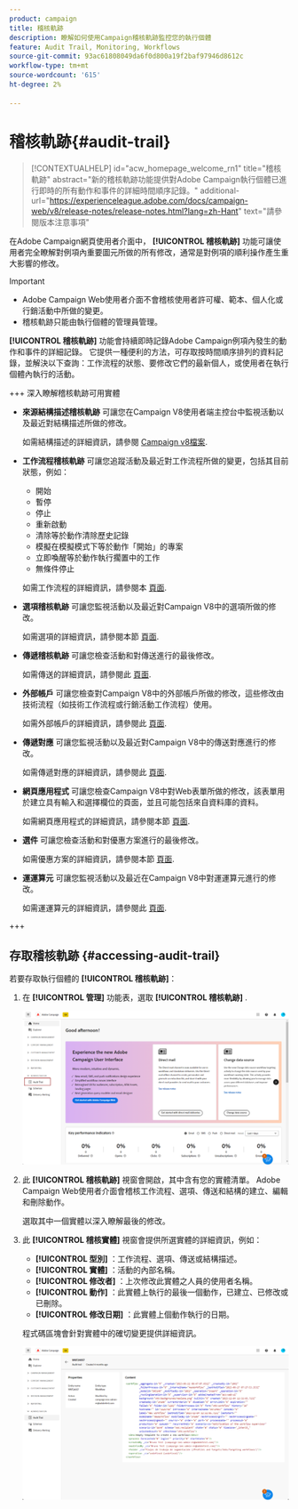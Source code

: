 ```yaml
---
product: campaign
title: 稽核軌跡
description: 瞭解如何使用Campaign稽核軌跡監控您的執行個體
feature: Audit Trail, Monitoring, Workflows
source-git-commit: 93ac61808049da6f0d800a19f2baf97946d8612c
workflow-type: tm+mt
source-wordcount: '615'
ht-degree: 2%

---
```


# 稽核軌跡{#audit-trail}

>[!CONTEXTUALHELP]
>id="acw_homepage_welcome_rn1"
>title="稽核軌跡"
>abstract="新的稽核軌跡功能提供對Adobe Campaign執行個體已進行即時的所有動作和事件的詳細時間順序記錄。"
>additional-url="https://experienceleague.adobe.com/docs/campaign-web/v8/release-notes/release-notes.html?lang=zh-Hant" text="請參閱版本注意事項"


在Adobe Campaign網頁使用者介面中， **[!UICONTROL 稽核軌跡]** 功能可讓使用者完全瞭解對例項內重要圖元所做的所有修改，通常是對例項的順利操作產生重大影響的修改。

>[!IMPORTANT]
>
>* Adobe Campaign Web使用者介面不會稽核使用者許可權、範本、個人化或行銷活動中所做的變更。
>* 稽核軌跡只能由執行個體的管理員管理。

**[!UICONTROL 稽核軌跡]** 功能會持續即時記錄Adobe Campaign例項內發生的動作和事件的詳細記錄。 它提供一種便利的方法，可存取按時間順序排列的資料記錄，並解決以下查詢：工作流程的狀態、要修改它們的最新個人，或使用者在執行個體內執行的活動。

+++ 深入瞭解稽核軌跡可用實體

* **來源結構描述稽核軌跡** 可讓您在Campaign V8使用者端主控台中監視活動以及最近對結構描述所做的修改。

  如需結構描述的詳細資訊，請參閱 [Campaign v8檔案](https://experienceleague.adobe.com/en/docs/campaign/campaign-v8/developer/shemas-forms/schemas).

* **工作流程稽核軌跡** 可讓您追蹤活動及最近對工作流程所做的變更，包括其目前狀態，例如：

   * 開始
   * 暫停
   * 停止
   * 重新啟動
   * 清除等於動作清除歷史記錄
   * 模擬在模擬模式下等於動作「開始」的專案
   * 立即喚醒等於動作執行擱置中的工作
   * 無條件停止

  如需工作流程的詳細資訊，請參閱本 [頁面](../workflows/gs-workflows.md).

* **選項稽核軌跡** 可讓您監視活動以及最近對Campaign V8中的選項所做的修改。

  如需選項的詳細資訊，請參閱本節 [頁面](https://experienceleague.adobe.com/en/docs/campaign-classic/using/installing-campaign-classic/appendices/configuring-campaign-options).

* **傳遞稽核軌跡** 可讓您檢查活動和對傳送進行的最後修改。

  如需傳送的詳細資訊，請參閱此 [頁面](../msg/gs-deliveries.md).

* **外部帳戶** 可讓您檢查對Campaign V8中的外部帳戶所做的修改，這些修改由技術流程（如技術工作流程或行銷活動工作流程）使用。

  如需外部帳戶的詳細資訊，請參閱此 [頁面](https://experienceleague.adobe.com/en/docs/campaign/campaign-v8/config/configuration/external-accounts).

* **傳遞對應** 可讓您監視活動以及最近對Campaign V8中的傳送對應進行的修改。

  如需傳遞對應的詳細資訊，請參閱此 [頁面](https://experienceleague.adobe.com/en/docs/campaign/campaign-v8/audience/add-profiles/target-mappings).

* **網頁應用程式** 可讓您檢查Campaign V8中對Web表單所做的修改，該表單用於建立具有輸入和選擇欄位的頁面，並且可能包括來自資料庫的資料。

  如需網頁應用程式的詳細資訊，請參閱本節 [頁面](https://experienceleague.adobe.com/en/docs/campaign/campaign-v8/content/webapps).

* **選件** 可讓您檢查活動和對優惠方案進行的最後修改。

  如需優惠方案的詳細資訊，請參閱本節 [頁面](../msg/offers.md).

* **運運算元** 可讓您監視活動以及最近在Campaign V8中對運運算元進行的修改。

  如需運運算元的詳細資訊，請參閱此 [頁面](https://experienceleague.adobe.com/en/docs/campaign/campaign-v8/offers/interaction-settings/interaction-operators).

+++

## 存取稽核軌跡 {#accessing-audit-trail}

若要存取執行個體的 **[!UICONTROL 稽核軌跡]**：

1. 在 **[!UICONTROL 管理]** 功能表，選取 **[!UICONTROL 稽核軌跡]** .

   ![](assets/audit-trail-1.png)

1. 此 **[!UICONTROL 稽核軌跡]** 視窗會開啟，其中含有您的實體清單。 Adobe Campaign Web使用者介面會稽核工作流程、選項、傳送和結構的建立、編輯和刪除動作。

   選取其中一個實體以深入瞭解最後的修改。

1. 此 **[!UICONTROL 稽核實體]** 視窗會提供所選實體的詳細資訊，例如：

   * **[!UICONTROL 型別]** ：工作流程、選項、傳送或結構描述。
   * **[!UICONTROL 實體]** ：活動的內部名稱。
   * **[!UICONTROL 修改者]** ：上次修改此實體之人員的使用者名稱。
   * **[!UICONTROL 動作]** ：此實體上執行的最後一個動作，已建立、已修改或已刪除。
   * **[!UICONTROL 修改日期]** ：此實體上個動作執行的日期。

   程式碼區塊會針對實體中的確切變更提供詳細資訊。

   ![](assets/audit-trail-2.png)

